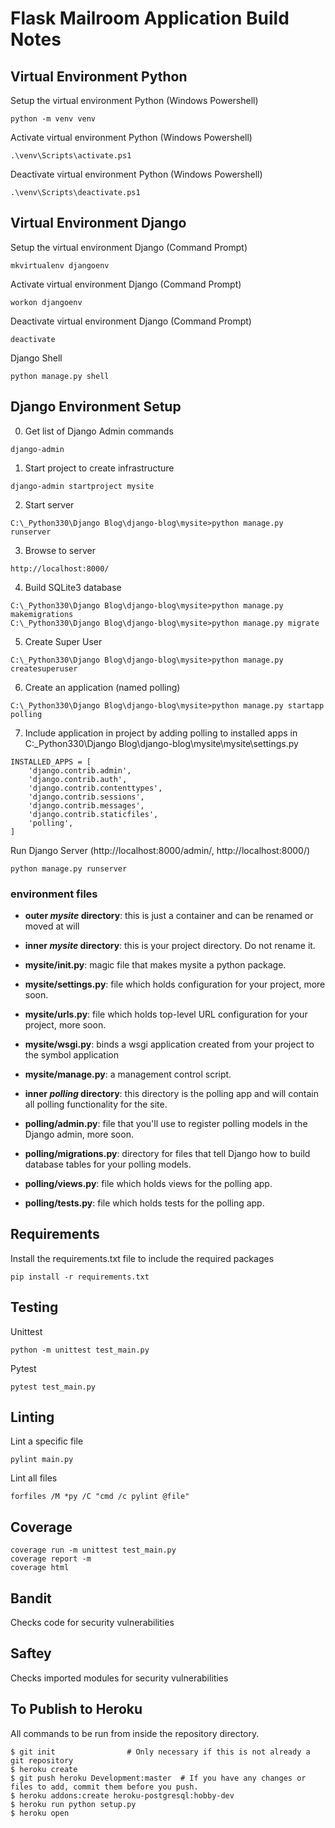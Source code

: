 # Flask Mailroom Application Build Notes #

## Virtual Environment Python ##

Setup the virtual environment Python (Windows Powershell)
```
python -m venv venv
```

Activate virtual environment Python (Windows Powershell)
```
.\venv\Scripts\activate.ps1
```

Deactivate virtual environment Python (Windows Powershell)
```
.\venv\Scripts\deactivate.ps1
```

## Virtual Environment Django ##

Setup the virtual environment Django (Command Prompt)
```
mkvirtualenv djangoenv
```

Activate virtual environment Django (Command Prompt)
```
workon djangoenv
```

Deactivate virtual environment Django (Command Prompt)
```
deactivate
```

Django Shell
```
python manage.py shell
```
## Django Environment Setup ##

00) Get list of Django Admin commands
```
django-admin
```

01) Start project to create infrastructure
```
django-admin startproject mysite
```

02) Start server
```
C:\_Python330\Django Blog\django-blog\mysite>python manage.py runserver
```

03) Browse to server
```
http://localhost:8000/
```

04) Build SQLite3 database
```
C:\_Python330\Django Blog\django-blog\mysite>python manage.py makemigrations
C:\_Python330\Django Blog\django-blog\mysite>python manage.py migrate
```

05) Create Super User
```
C:\_Python330\Django Blog\django-blog\mysite>python manage.py createsuperuser
```

06) Create an application (named polling)
```
C:\_Python330\Django Blog\django-blog\mysite>python manage.py startapp polling
```

07) Include application in project by adding polling to installed apps in C:\_Python330\Django Blog\django-blog\mysite\mysite\settings.py
```
INSTALLED_APPS = [
    'django.contrib.admin',
    'django.contrib.auth',
    'django.contrib.contenttypes',
    'django.contrib.sessions',
    'django.contrib.messages',
    'django.contrib.staticfiles',
    'polling',
]
```

Run Django Server (http://localhost:8000/admin/, http://localhost:8000/)
```
python manage.py runserver
```

### environment files ###
* **outer *mysite* directory**: this is just a container and can be renamed or moved at will

* **inner *mysite* directory**: this is your project directory. Do not rename it.
* **mysite/__init__.py**: magic file that makes mysite a python package.
* **mysite/settings.py**: file which holds configuration for your project, more soon.
* **mysite/urls.py**: file which holds top-level URL configuration for your project, more soon.
* **mysite/wsgi.py**: binds a wsgi application created from your project to the symbol application
* **mysite/manage.py**: a management control script.

* **inner *polling* directory**: this directory is the polling app and will contain all polling functionality for the site.
* **polling/admin.py**: file that you'll use to register polling models in the Django admin, more soon.
* **polling/migrations.py**: directory for files that tell Django how to build database tables for your polling models.
* **polling/views.py**: file which holds views for the polling app.
* **polling/tests.py**: file which holds tests for the polling app.

## Requirements ##
Install the requirements.txt file to include the required packages
```
pip install -r requirements.txt
```

## Testing ##
Unittest
```
python -m unittest test_main.py
```
Pytest
```
pytest test_main.py
```

## Linting ##
Lint a specific file
```
pylint main.py
```

Lint all files
```
forfiles /M *py /C "cmd /c pylint @file"
```

## Coverage ##
```
coverage run -m unittest test_main.py
coverage report -m
coverage html
```

## Bandit ##
Checks code for security vulnerabilities

## Saftey ##
Checks imported modules for security vulnerabilities

## To Publish to Heroku

All commands to be run from inside the repository directory.
```
$ git init                # Only necessary if this is not already a git repository
$ heroku create
$ git push heroku Development:master  # If you have any changes or files to add, commit them before you push. 
$ heroku addons:create heroku-postgresql:hobby-dev
$ heroku run python setup.py
$ heroku open
```
